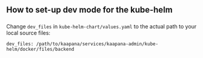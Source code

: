 ## How to set-up dev mode for the kube-helm

###
Change `dev_files` in `kube-helm-chart/values.yaml` to the actual path to your local source files:

`dev_files: /path/to/kaapana/services/kaapana-admin/kube-helm/docker/files/backend`